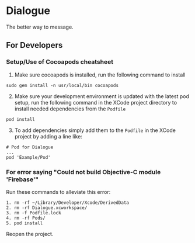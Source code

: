# Dialogue
The better way to message.


## For Developers

### Setup/Use of Cocoapods cheatsheet
1. Make sure cocoapods is installed, run the following command to install
```
sudo gem install -n usr/local/bin cocoapods
```
2. Make sure your development environment is updated with the latest pod setup, run the following command in the XCode project directory to install needed dependencies from the `Podfile`
```
pod install
```
3. To add dependencies simply add them to the `Podfile` in the XCode project by adding a line like:
```
# Pod for Dialogue
...
pod 'Example/Pod'
```

### For error saying "Could not build Objective-C module 'Firebase'"
Run these commands to alleviate this error:
```
1. rm -rf ~/Library/Developer/Xcode/DerivedData
2. rm -rf Dialogue.xcworkspace/
3. rm -f Podfile.lock
4. rm -rf Pods/
5. pod install
```
Reopen the project.
